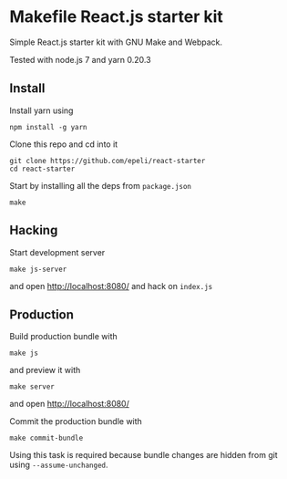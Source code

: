 
# Makefile React.js starter kit


Simple React.js starter kit with GNU Make and Webpack.

Tested with node.js 7 and yarn 0.20.3


## Install

Install yarn using

    npm install -g yarn

Clone this repo and cd into it

    git clone https://github.com/epeli/react-starter
    cd react-starter

Start by installing all the deps from `package.json`

    make

## Hacking

Start development server

    make js-server

and open <http://localhost:8080/> and hack on `index.js`

## Production

Build production bundle with

    make js

and preview it with

    make server

and open <http://localhost:8080/>


Commit the production bundle with

    make commit-bundle

Using this task is required because bundle changes are hidden from git using
`--assume-unchanged`.

